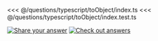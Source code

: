 <<< @/questions/typescript/toObject/index.ts
<<< @/questions/typescript/toObject/index.test.ts

[![Share your answer](https://img.shields.io/badge/Share_your_answer-blue?style=flat)](https://github.com/utility-challenges/utility-challenges/issues/new?template=answer.md&title=[answer+-+typescript/toObject])
[![Check out answers](https://img.shields.io/badge/Check_out_answers-green?style=flat)](https://github.com/utility-challenges/utility-challenges/issues?q=is%3Aopen,closed+label%3Atypescript/toObject+label%3Aanswer+)
